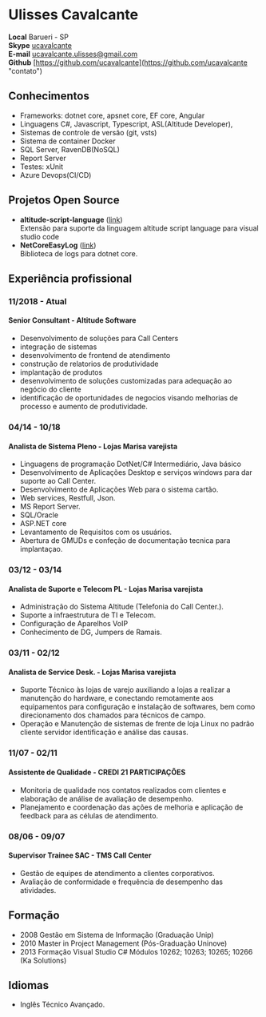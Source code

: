 # Ulisses Cavalcante

**Local**   Barueri - SP  
**Skype**   [ucavalcante](skype:ucavalcante?chat "contato")  
**E-mail**  ucavalcante.ulisses@gmail.com  
**Github**  [https://github.com/ucavalcante](https://github.com/ucavalcante "contato")  

## Conhecimentos

* Frameworks: dotnet core, apsnet core, EF core, Angular
* Linguagens C#, Javascript, Typescript, ASL(Altitude Developer),
* Sistemas de controle de versão (git, vsts)
* Sistema de container Docker
* SQL Server, RavenDB(NoSQL)
* Report Server
* Testes: xUnit
* Azure Devops(CI/CD)

## Projetos Open Source

* **altitude-script-language** ([link](https://marketplace.visualstudio.com/items?itemName=ucavalcante.altitude-script-language "vscode"))  
  Extensão para suporte da linguagem altitude script language para visual studio code
* **NetCoreEasyLog** ([link](https://www.nuget.org/packages/NetCoreEasyLog/ "vscode"))  
  Biblioteca de logs para dotnet core.

## Experiência profissional

### 11/2018 - Atual

#### Senior Consultant - Altitude Software

* Desenvolvimento de soluções para Call Centers
* integração de sistemas
* desenvolvimento de frontend de atendimento
* construção de relatorios de produtividade
* implantação de produtos
* desenvolvimento de soluções customizadas para adequação ao negócio do cliente
* identificação de oportunidades de negocios visando melhorias de processo e aumento de produtividade.

### 04/14 - 10/18

#### Analista de Sistema Pleno - Lojas Marisa varejista

* Linguagens de programação DotNet/C# Intermediário, Java básico
* Desenvolvimento de Aplicações Desktop e serviços windows para dar suporte ao Call Center.
* Desenvolvimento de Aplicações Web para o sistema cartão.
* Web services, Restfull, Json.
* MS Report Server.
* SQL/Oracle
* ASP.NET core
* Levantamento de Requisitos com os usuários.
* Abertura de GMUDs e confeção de documentação tecnica para implantaçao.

### 03/12 - 03/14

#### Analista de Suporte e Telecom PL - Lojas Marisa varejista

* Administração do Sistema Altitude (Telefonia do Call Center.).
* Suporte a infraestrutura de TI e Telecom.
* Configuração de Aparelhos VoIP
* Conhecimento de DG, Jumpers de Ramais.

### 03/11 - 02/12

#### Analista de Service Desk. - Lojas Marisa varejista

* Suporte Técnico às lojas de varejo auxiliando a lojas a realizar a manutenção do hardware, e conectando remotamente aos equipamentos para configuração e instalação de softwares, bem como direcionamento dos chamados para técnicos de campo.
* Operação e Manutenção de sistemas de frente de loja Linux no padrão cliente servidor identificação e análise das causas.

### 11/07 - 02/11

#### Assistente de Qualidade - CREDI 21 PARTICIPAÇÕES

* Monitoria de qualidade nos contatos realizados com clientes e elaboração de análise de avaliação de desempenho.
* Planejamento e coordenação das ações de melhoria e aplicação de feedback para as células de atendimento.

### 08/06 - 09/07

#### Supervisor Trainee SAC - TMS Call Center

* Gestão de equipes de atendimento a clientes corporativos.
* Avaliação de conformidade e frequência de desempenho das atividades.

## Formação

* 2008 Gestão em Sistema de Informação (Graduação Unip)
* 2010 Master in Project Management (Pós-Graduação Uninove)
* 2013 Formação Visual Studio C# Módulos 10262; 10263; 10265; 10266 (Ka Solutions)

## Idiomas

* Inglês Técnico Avançado.
